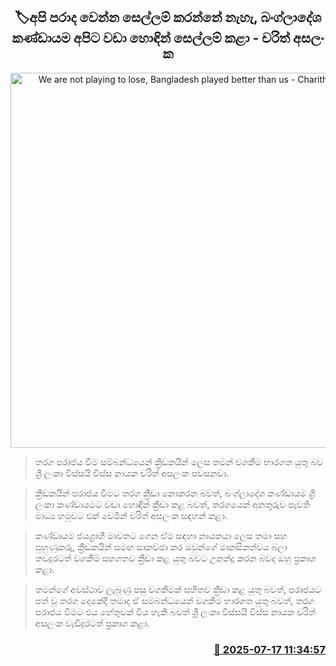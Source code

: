 <p align='center'><b><h2 align='center' title='We are not playing to lose, Bangladesh played better than us - Charith Asalanka'>🏷අපි පරාද වෙන්න සෙල්ලම් කරන්නේ නැහැ, බංග්ලාදේශ කණ්ඩායම අපි​ට වඩා හොඳින් සෙල්ලම් කළා - චරිත් අසලං​ක</h2></b></p>
<p align='center'><img src='https://helakuru.sgp1.cdn.digitaloceanspaces.com/esana/images/lib/charith-asalanka-iop.jpg' width='600' alt='We are not playing to lose, Bangladesh played better than us - Charith Asalanka'></p>

> තරග පරාජය වීම සම්බන්ධයෙන් ක්‍රීඩකයින් ලෙස තමන් වගකීම භාරගත යුතු බව ශ්‍රී ලංකා විස්සයි විස්ස නායක චරිත් අසලංක පවසනවා.

> ක්‍රීඩකයින් පරාජය වීමට තරග ක්‍රීඩා නොකරන බවත්, බංග්ලාදේශ කණ්ඩායම ශ්‍රී ලංකා කණ්ඩායමට වඩා හොඳින් ක්‍රීඩා කළ බවත්, තරගයෙන් අනතුරුව පැවති මාධ්‍ය හමුවට එක් වෙමින් චරිත් අසලංක සඳහන් කළා.

> කණ්ඩායම ජයග්‍රාහී මාවතට ගෙන ඒම සඳහා නායකයා ලෙස තමා සහ පුහුණුකරු, ක්‍රීඩකයින් සමඟ සාකච්ඡා කර ඔවුන්ගේ මානසිකත්වය බලා තවදුරටත් වගකීම් සහගතව ක්‍රීඩා කළ යුතු බවට උනන්දු කර​න බවද ඔහු ප්‍රකාශ කළා.

> තමන්ගේ අවස්ථාව ලැබුණු පසු වගකීමක් සහිතව ක්‍රීඩා කළ යුතු බවත්, පරාජයට පත් වූ තරග දෙකේදී තමාද ඒ සම්බන්ධයෙන් වගකීම භාරගත යුතු බවත්, තරග පරාජය වීමට එය හේතුවක් විය හැකි බවත් ශ්‍රී ලංකා විස්සයි විස්ස නායක චරිත් අසලංක වැඩිදුරටත් ප්‍රකාශ කළා.



<h3 align='right'><a href='https://www.helakuru.lk/esana/p/111932/'>📅 2025-07-17 11:34:57</a></h3>
